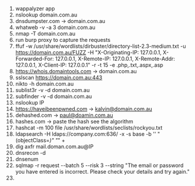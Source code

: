 1. wappalyzer app
2. nslookup domain.com.au
3. dnsdumpster.com -> domain.com.au
4. whatweb -v -a 3 domain.com.au
5. nmap -T domain.com.au
6. run burp proxy to capture the requests
7. ffuf -w /usr/share/wordlists/dirbuster/directory-list-2.3-medium.txt -u https://domain.com.au/FUZZ -H "X-Originating-IP: 127.0.0.1, X-Forwarded-For: 127.0.0.1, X-Remote-IP: 127.0.0.1, X-Remote-Addr: 127.0.0.1, X-Client-IP: 127.0.0.1" -r -t 15 -e .php,.txt,.aspx,.asp
8. https://whois.domaintools.com -> domain.com.au
9. sslscan https://domain.com.au:443
10. nikto -h domain.com.au
11. sublist3r -v -d domain.com.au
12. subfinder -v -d domain.com.au
13. nslookup IP
14. https://haveibeenpwned.com -> kalvin@domain.com.au
15. dehashed.com -> paul@doamin.com.au
16. hashes.com -> paste the hash see the algorithm
17. hashcat -m 100 file /usr/share/wordlists/seclists/rockyou.txt
18. ldapsearch -H ldaps://company.com:636/ -x -s base -b '' "(objectClass=*)" "*" +
19. dig axfr mail.doman.com.au@IP
20. dnsrecon -d <url>
21. dnsenum <url>
22. sqlmap -r request --batch 5 --risk 3 --string "The email or password you have entered is incorrect. Please check your details and try again."
23. 
